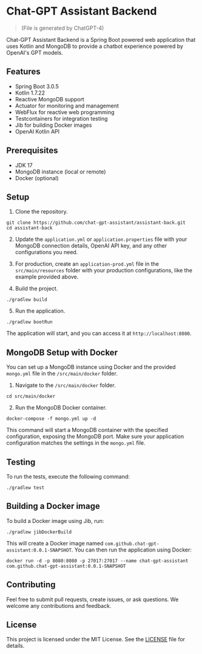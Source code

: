 # Chat-GPT Assistant Backend
> (File is generated by ChatGPT-4)

Chat-GPT Assistant Backend is a Spring Boot powered web application that uses Kotlin and MongoDB to provide a chatbot experience powered by OpenAI's GPT models.

## Features

- Spring Boot 3.0.5
- Kotlin 1.7.22
- Reactive MongoDB support
- Actuator for monitoring and management
- WebFlux for reactive web programming
- Testcontainers for integration testing
- Jib for building Docker images
- OpenAI Kotlin API

## Prerequisites

- JDK 17
- MongoDB instance (local or remote)
- Docker (optional)

## Setup

1. Clone the repository.

```
git clone https://github.com/chat-gpt-assistant/assistant-back.git
cd assistant-back
```

2. Update the `application.yml` or `application.properties` file with your MongoDB connection details, OpenAI API key, and any other configurations you need.

3. For production, create an `application-prod.yml` file in the `src/main/resources` folder with your production configurations, like the example provided above.

4. Build the project.

```
./gradlew build
```

5. Run the application.

```
./gradlew bootRun
```

The application will start, and you can access it at `http://localhost:8080`.

## MongoDB Setup with Docker

You can set up a MongoDB instance using Docker and the provided `mongo.yml` file in the `/src/main/docker` folder.

1. Navigate to the `/src/main/docker` folder.

```
cd src/main/docker
```

2. Run the MongoDB Docker container.

```
docker-compose -f mongo.yml up -d
```

This command will start a MongoDB container with the specified configuration, exposing the MongoDB port. Make sure your application configuration matches the settings in the `mongo.yml` file.

## Testing

To run the tests, execute the following command:

```
./gradlew test
```

## Building a Docker image

To build a Docker image using Jib, run:

```
./gradlew jibDockerBuild
```

This will create a Docker image named `com.github.chat-gpt-assistant:0.0.1-SNAPSHOT`. You can then run the application using Docker:

```
docker run -d -p 8080:8080 -p 27017:27017 --name chat-gpt-assistant com.github.chat-gpt-assistant:0.0.1-SNAPSHOT
```

## Contributing

Feel free to submit pull requests, create issues, or ask questions. We welcome any contributions and feedback.

## License

This project is licensed under the MIT License. See the [LICENSE](LICENSE) file for details.
